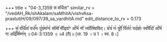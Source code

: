 +++
title = "04-3_1359 स वर्धिता"
similar_rv = "/vedAH_Rk/shAkalam/saMhitA/vishvAsa-prastutiH/09/097/39_sa_vardhitA.md"
edit_distance_to_rv = 0.173

+++
स꣡ व꣢र्धि꣣ता꣡ वर्ध꣢꣯नः पू꣣य꣡मा꣢नः꣣ सो꣡मो꣢ मी꣣ढ्वा꣢ꣳ अ꣣भि꣢ नो꣣ ज्यो꣡ति꣢षावित्। य꣡त्र꣢ नः꣣ पू꣡र्वे꣢ पि꣣त꣡रः꣢ पद꣣ज्ञाः꣢ स्व꣣र्वि꣡दो꣢ अ꣣भि꣡ गा अद्रि꣢꣯मि꣣ष्ण꣢न् ॥ 04-3:1359 ॥ ॥4 (तै)॥ [धा. 19 । उ 1 । स्व. 8।]

<div class="js_include " url="/vedAH_Rk/shAkalam/saMhitA/vishvAsa-prastutiH/09/097/39_sa_vardhitA.md"  newLevelForH1="2" title="विश्वास-शाकल-प्रस्तुतिः"  > </div>